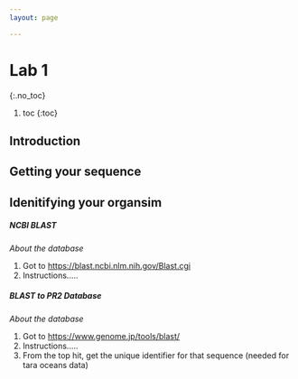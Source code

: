 ```yaml
---
layout: page

---
```


# Lab 1
{:.no_toc}

1. toc
{:toc}


## Introduction


## Getting your sequence


## Idenitifying your organsim


##### NCBI BLAST

_About the database_

1. Got to https://blast.ncbi.nlm.nih.gov/Blast.cgi
2. Instructions.....


##### BLAST to PR2 Database

_About the database_

1. Got to https://www.genome.jp/tools/blast/
2. Instructions.....
3. From the top hit, get the unique identifier for that sequence (needed for tara oceans data)



